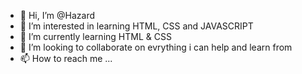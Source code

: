 - 👋 Hi, I’m @Hazard
- 👀 I’m interested in learning HTML, CSS and JAVASCRIPT
- 🌱 I’m currently learning HTML & CSS
- 💞️ I’m looking to collaborate on evrything i can help and learn from
- 📫 How to reach me ...

<!---
Bukaaki/Bukaaki is a ✨ special ✨ repository because its `README.md` (this file) appears on your GitHub profile.
You can click the Preview link to take a look at your changes.
--->
